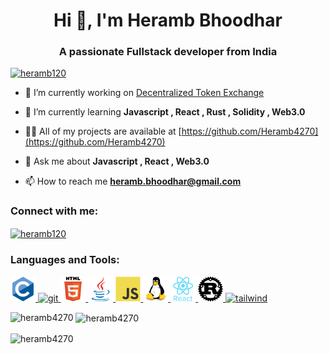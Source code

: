 <h1 align="center">Hi 👋, I'm Heramb Bhoodhar</h1>
<h3 align="center">A passionate Fullstack developer from India</h3>


<p align="left"> <a href="https://twitter.com/heramb120" target="blank"><img src="https://img.shields.io/twitter/follow/heramb120?logo=twitter&style=for-the-badge" alt="heramb120" /></a> </p>

- 🔭 I’m currently working on [Decentralized Token Exchange](https://github.com/Heramb4270/Decentralized-Token-Swapping)

- 🌱 I’m currently learning **Javascript , React , Rust , Solidity , Web3.0**

- 👨‍💻 All of my projects are available at [https://github.com/Heramb4270](https://github.com/Heramb4270)

- 💬 Ask me about **Javascript , React , Web3.0**

- 📫 How to reach me **heramb.bhoodhar@gmail.com**

<h3 align="left">Connect with me:</h3>
<p align="left">
<a href="https://twitter.com/heramb120" target="blank"><img align="center" src="https://raw.githubusercontent.com/rahuldkjain/github-profile-readme-generator/master/src/images/icons/Social/twitter.svg" alt="heramb120" height="30" width="40" /></a>
</p>

<h3 align="left">Languages and Tools:</h3>
<p align="left"> <a href="https://www.cprogramming.com/" target="_blank" rel="noreferrer"> <img src="https://raw.githubusercontent.com/devicons/devicon/master/icons/c/c-original.svg" alt="c" width="40" height="40"/> </a> <a href="https://git-scm.com/" target="_blank" rel="noreferrer"> <img src="https://www.vectorlogo.zone/logos/git-scm/git-scm-icon.svg" alt="git" width="40" height="40"/> </a> <a href="https://www.w3.org/html/" target="_blank" rel="noreferrer"> <img src="https://raw.githubusercontent.com/devicons/devicon/master/icons/html5/html5-original-wordmark.svg" alt="html5" width="40" height="40"/> </a> <a href="https://www.java.com" target="_blank" rel="noreferrer"> <img src="https://raw.githubusercontent.com/devicons/devicon/master/icons/java/java-original.svg" alt="java" width="40" height="40"/> </a> <a href="https://developer.mozilla.org/en-US/docs/Web/JavaScript" target="_blank" rel="noreferrer"> <img src="https://raw.githubusercontent.com/devicons/devicon/master/icons/javascript/javascript-original.svg" alt="javascript" width="40" height="40"/> </a> <a href="https://www.linux.org/" target="_blank" rel="noreferrer"> <img src="https://raw.githubusercontent.com/devicons/devicon/master/icons/linux/linux-original.svg" alt="linux" width="40" height="40"/> </a> <a href="https://reactjs.org/" target="_blank" rel="noreferrer"> <img src="https://raw.githubusercontent.com/devicons/devicon/master/icons/react/react-original-wordmark.svg" alt="react" width="40" height="40"/> </a> <a href="https://www.rust-lang.org" target="_blank" rel="noreferrer"> <img src="https://raw.githubusercontent.com/devicons/devicon/master/icons/rust/rust-plain.svg" alt="rust" width="40" height="40"/> </a> <a href="https://tailwindcss.com/" target="_blank" rel="noreferrer"> <img src="https://www.vectorlogo.zone/logos/tailwindcss/tailwindcss-icon.svg" alt="tailwind" width="40" height="40"/> </a> </p>

<p><img align="left" src="https://github-readme-stats.vercel.app/api/top-langs?username=heramb4270&show_icons=true&locale=en&layout=compact" alt="heramb4270" /></p>

<p>&nbsp;<img align="center" src="https://github-readme-stats.vercel.app/api?username=heramb4270&show_icons=true&locale=en" alt="heramb4270" /></p>

<p><img align="center" src="https://github-readme-streak-stats.herokuapp.com/?user=heramb4270&" alt="heramb4270" /></p>
